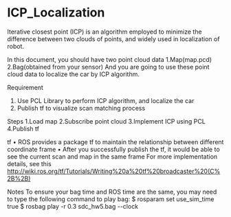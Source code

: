 # ICP_Localization
Iterative closest point (ICP) is an algorithm employed to minimize the difference between two clouds of points, and widely used in localization of robot.

In this document, you should have two point cloud data
1.Map(map.pcd)
2.Bag(obtained from your sensor)
And you are going to use these point cloud data to localize the car by ICP algorithm.

Requirement
1. Use PCL Library to perform ICP algorithm, and localize the car
2. Publish tf to visualize scan matching process

Steps
1.Load map
2.Subscribe point cloud
3.Implement ICP using PCL
4.Publish tf

tf
•	ROS provides a package tf to maintain the relationship between different coordinate frame
•	After you successfully publish the tf, it would be able to see the current scan and map in the same frame
For more implementation details, see this
http://wiki.ros.org/tf/Tutorials/Writing%20a%20tf%20broadcaster%20(C%2B%2B)

Notes
To ensure your bag time and ROS time are the same, you may need to type the following command to play bag:
$ rosparam set use_sim_time true
$ rosbag play -r 0.3 sdc_hw5.bag --clock




